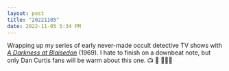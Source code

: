 ```yaml
---
layout: post
title: "20221105"
date: 2022-11-05 5:34 PM
---
```


Wrapping up my series of early never-made occult detective TV shows with [_A Darkness at Blaisedon_](https://multoghost.wordpress.com/2022/11/05/before-kolchak-v-a-darkness-at-blaisedon/) (1969). I hate to finish on a downbeat note, but only Dan Curtis fans will be warm about this one. 📺 👻 🕵🏽‍♀️
